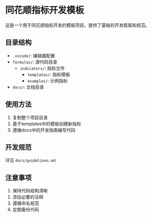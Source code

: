 # 同花顺指标开发模板

这是一个用于同花顺指标开发的模板项目，提供了基础的开发框架和规范。

## 目录结构

- `.vscode/`: 编辑器配置
- `formulas/`: 源代码目录
  - `indicators/`: 指标文件
    - `templates/`: 指标模板
    - `examples/`: 示例指标
- `docs/`: 文档目录

## 使用方法

1. 复制整个项目目录
2. 基于templates中的模板创建新指标
3. 遵循docs中的开发指南编写代码

## 开发规范

详见 `docs/guidelines.md`

## 注意事项

1. 保持代码结构清晰
2. 添加必要的注释
3. 遵循命名规范
4. 定期备份代码
